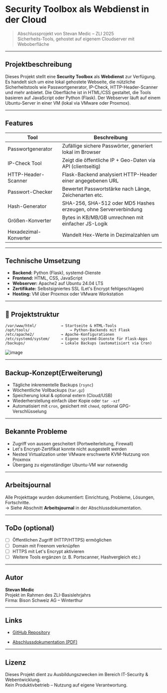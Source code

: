 # Security Toolbox als Webdienst in der Cloud

> Abschlussprojekt von Stevan Medic – ZLI 2025  
> Sicherheits-Tools, gehostet auf eigenem Cloudserver mit Weboberfläche

---

## Projektbeschreibung

Dieses Projekt stellt eine **Security Toolbox** als **Webdienst** zur Verfügung. Es handelt sich um eine lokal gehostete Webseite, die nützliche Sicherheitstools wie Passwortgenerator, IP-Check, HTTP-Header-Scanner und mehr anbietet. Die Oberfläche ist in HTML/CSS gestaltet, die Tools basieren auf JavaScript oder Python (Flask). Der Webserver läuft auf einem Ubuntu-Server in einer VM (lokal via VMware oder Proxmox).

---

## Features

| Tool                  | Beschreibung                                                                 |
|-----------------------|------------------------------------------------------------------------------|
| Passwortgenerator  | Zufällige sichere Passwörter, generiert lokal im Browser                     |
| IP-Check Tool       | Zeigt die öffentliche IP + Geo-Daten via API (clientseitig)                  |
| HTTP-Header-Scanner | Flask-Backend analysiert HTTP-Header einer angegebenen URL                   |
| Passwort-Checker    | Bewertet Passwortstärke nach Länge, Zeichenarten etc.                        |
| Hash-Generator      | SHA-256, SHA-512 oder MD5 Hashes erzeugen, ohne Serververbindung             |
| Größen-Konverter    | Bytes in KB/MB/GB umrechnen mit einfacher JS-Logik                           |
| Hexadezimal-Konverter | Wandelt Hex-Werte in Dezimalzahlen um                                       |

---

## Technische Umsetzung

- **Backend:** Python (Flask), systemd-Dienste
- **Frontend:** HTML, CSS, JavaScript
- **Webserver:** Apache2 auf Ubuntu 24.04 LTS
- **Zertifikate:** Selbstsigniertes SSL (Let's Encrypt fehlgeschlagen)
- **Hosting:** VM über Proxmox oder VMware Workstation

---

## 📁 Projektstruktur

```plaintext
/var/www/html/           → Startseite & HTML-Tools
/opt/tools/                  → Python-Backends mit Flask
/etc/apache2/            → Apache-Konfigurationen
/etc/systemd/system/     → Eigene systemd-Dienste für Flask-Apps
/backups/                → Lokale Backups (automatisiert via Cron)
```
![image](https://github.com/user-attachments/assets/d9b2029e-afd1-41fa-88a9-79ce28cca580)



---

## Backup-Konzept(Erweiterung)

- Tägliche inkrementelle Backups (`rsync`)
- Wöchentliche Vollbackups (`tar.gz`)
- Speicherung lokal & optional extern (Cloud/USB)
- Wiederherstellung einfach über Kopie oder `tar -xzf`
- Automatisiert mit `cron`, gesichert mit `chmod`, optional GPG-Verschlüsselung

---

## Bekannte Probleme

- Zugriff von aussen gescheitert (Portweiterleitung, Firewall)
- Let's Encrypt-Zertifikat konnte nicht ausgestellt werden
- Nested Virtualization unter VMware erschwerte KVM-Nutzung von Proxmox
- Übergang zu eigenständiger Ubuntu-VM war notwendig

---

## Arbeitsjournal

Alle Projekttage wurden dokumentiert: Einrichtung, Probleme, Lösungen, Fortschritte.  
→ Siehe Abschnitt **Arbeitsjournal** in der Abschlussdokumentation.

---

## ToDo (optional)

- [ ] Öffentlichen Zugriff (HTTP/HTTPS) ermöglichen  
- [ ] Domain mit Freenom verknüpfen  
- [ ] HTTPS mit Let's Encrypt aktivieren  
- [ ] Weitere Tools ergänzen (z. B. Portscanner, Hashvergleich etc.)

---

## Autor

**Stevan Medic**  
Projekt im Rahmen des ZLI-Basislehrjahrs  
Firma: Bison Schweiz AG – Winterthur

---

## Links

- [GitHub Repository](https://github.com/Stevo-08/Abschlussprojekt_2025_PLA-2_stemed_Board_Security-Toolbox-als-Webdienst-in-der-Cloud)

- [Abschlussdokumentation (PDF)](https://github.com/Stevo-08/Abschlussprojekt_2025_PLA-2_stemed_Board_Security-Toolbox-als-Webdienst-in-der-Cloud/blob/main/Abschlussdokumentation_2025_PLA-2_stemed_V1.4.pdf)



---

## Lizenz

Dieses Projekt dient zu Ausbildungszwecken im Bereich IT-Security & Webentwicklung.  
Kein Produktivbetrieb – Nutzung auf eigene Verantwortung.
